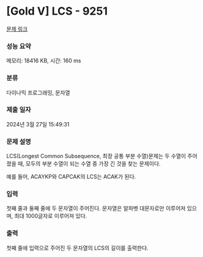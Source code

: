 # [Gold V] LCS - 9251 

[문제 링크](https://www.acmicpc.net/problem/9251) 

### 성능 요약

메모리: 18416 KB, 시간: 160 ms

### 분류

다이나믹 프로그래밍, 문자열

### 제출 일자

2024년 3월 27일 15:49:31

### 문제 설명

<p style="user-select: auto !important;">LCS(Longest Common Subsequence, 최장 공통 부분 수열)문제는 두 수열이 주어졌을 때, 모두의 부분 수열이 되는 수열 중 가장 긴 것을 찾는 문제이다.</p>

<p style="user-select: auto !important;">예를 들어, ACAYKP와 CAPCAK의 LCS는 ACAK가 된다.</p>

### 입력 

 <p style="user-select: auto !important;">첫째 줄과 둘째 줄에 두 문자열이 주어진다. 문자열은 알파벳 대문자로만 이루어져 있으며, 최대 1000글자로 이루어져 있다.</p>

### 출력 

 <p style="user-select: auto !important;">첫째 줄에 입력으로 주어진 두 문자열의 LCS의 길이를 출력한다.</p>

